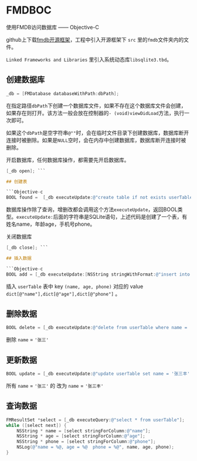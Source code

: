 # FMDBOC

使用FMDB访问数据库 —— Objective-C

github上下载[fmdb开源框架](https://github.com/ccgus/fmdb)，工程中引入开源框架下 `src` 里的`fmdb`文件夹内的文件。

`Linked Frameworks and Libraries` 里引入系统动态库`libsqlite3.tbd`。

## 创建数据库

```Objective-c
_db = [FMDatabase databaseWithPath:dbPath];
```

在指定路径`dbPath`下创建一个数据库文件，如果不存在这个数据库文件会创建，如果存在则打开。该方法一般会放在控制器的`- (void)viewDidLoad`方法，执行一次即可。

如果这个`dbPath`是空字符串`@""`时，会在临时文件目录下创建数据库，数据库断开连接时被删除。如果是`NULL`空时，会在内存中创建数据库，数据库断开连接时被删除。

开启数据库，任何数据库操作，都需要先开启数据库。

```Objective-c
[_db open]; ```

## 创建表

```Objective-c
BOOL found =  [_db executeUpdate:@"create table if not exists userTable(id integer primary key autoincrement, name text, age integer, phone text)"];
```

数据库操作除了查询，增删改都会调用这个方法`executeUpdate`，返回BOOL类型。`executeUpdate:`后面的字符串是SQLite语句，上述代码是创建了一个表，有姓名name，年龄age，手机号phone。

关闭数据库

```Objective-c
[_db close]; ```

## 插入数据

```Objective-c
BOOL add = [_db executeUpdate:[NSString stringWithFormat:@"insert into userTable (name, age, phone) values ('%@', '%@', '%@')", dict[@"name"], dict[@"age"], dict[@"phone"]]];
```

插入 `userTable` 表中 key `(name, age, phone)` 对应的 value `dict[@"name"],dict[@"age"],dict[@"phone"]` 。

## 删除数据

```Objective-c
BOOL delete = [_db executeUpdate:@"delete from userTable where name = '张三'"];
```

删除 `name` = `'张三'`

## 更新数据

```Objective-c
BOOL update = [_db executeUpdate:@"update userTable set name = '张三丰'  where name = '张三'"];
```

所有 `name` = `'张三'` 的 改为 `name` = `'张三丰'`

## 查询数据

```Objective-c
FMResultSet *select = [_db executeQuery:@"select * from userTable"];
while ([select next]) {
    NSString * name = [select stringForColumn:@"name"];
    NSString * age = [select stringForColumn:@"age"];
    NSString * phone = [select stringForColumn:@"phone"];
    NSLog(@"name = %@, age = %@  phone = %@", name, age, phone);
}
```









